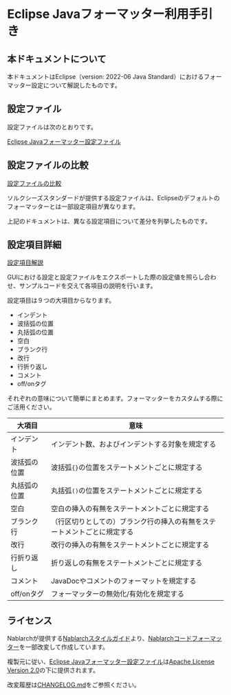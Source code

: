 # Eclipse Javaフォーマッター利用手引き

## 本ドキュメントについて

本ドキュメントはEclipse（version: 2022-06 Java Standard）におけるフォーマッター設定について解説したものです。

## 設定ファイル

設定ファイルは次のとおりです。

[Eclipse Javaフォーマッター設定ファイル](./settings.xml)

## 設定ファイルの比較

[設定ファイルの比較](./diff.md)

ソルクシーズスタンダードが提供する設定ファイルは、Eclipseのデフォルトのフォーマッターとは一部設定項目が異なります。

上記のドキュメントは、異なる設定項目について差分を列挙したものです。

## 設定項目詳細

[設定項目解説](./settings_explanation.md)

GUIにおける設定と設定ファイルをエクスポートした際の設定値を照らし合わせ、サンプルコードを交えて各項目の説明を行います。

設定項目は９つの大項目からなります。

- インデント
- 波括弧の位置
- 丸括弧の位置
- 空白
- ブランク行
- 改行
- 行折り返し
- コメント
- off/onタグ

それぞれの意味について簡単にまとめます。フォーマッターをカスタムする際にご活用ください。

|大項目|意味|
|--|--|
|インデント|インデント数、およびインデントする対象を規定する|
|波括弧の位置|波括弧`{}`の位置をステートメントごとに規定する|
|丸括弧の位置|丸括弧`()`の位置をステートメントごとに規定する|
|空白|空白の挿入の有無をステートメントごとに規定する|
|ブランク行|（行区切りとしての）ブランク行の挿入の有無をステートメントごとに規定する|
|改行|改行の挿入の有無をステートメントごとに規定する|
|行折り返し|折り返しの有無をステートメントごとに規定する|
|コメント|JavaDocやコメントのフォーマットを規定する|
|off/onタグ|フォーマッターの無効化/有効化を規定する|

## ライセンス

Nablarchが提供する[Nablarchスタイルガイド](https://github.com/nablarch-development-standards/nablarch-style-guide)より、[Nablarchコードフォーマッター](https://github.com/nablarch-development-standards/nablarch-style-guide/blob/master/java/assets/nablarch-code-formatter.xml)を一部改変して作成しています。

複製元に従い、[Eclipse Javaフォーマッター設定ファイル](./settings.xmlq)は[Apache License Version 2.0](https://www.apache.org/licenses/LICENSE-2.0.txt)の下に提供されます。

改変履歴は[CHANGELOG.md](./CHANGELOG.md)をご参照ください。
